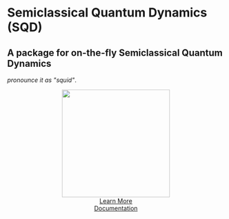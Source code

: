 # **S**emiclassical  **Q**uantum **D**ynamics  (SQD)
## A package for on-the-fly Semiclassical Quantum Dynamics 
*pronounce it as "squid"*. 
  
 
<div align="center">
 


  
  
  
  <picture>
  <source media="(prefers-color-scheme: dark)" srcset="https://bradenmweight.github.io/SQD/black.png">
  <img src="https://bradenmweight.github.io/SQD/white.png" width = '250px'>
</picture>
    <br>
   <a href = 'https://bradenmweight.github.io/SQD'>Learn More</a> 
   <br>
   <a href = 'https://bradenmweight.github.io/SQD/read.html?filename=Documentation.md'>Documentation</a>
</div>


